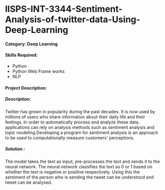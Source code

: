 # llSPS-INT-3344-Sentiment-Analysis-of-twitter-data-Using-Deep-Learning

#### Category: Deep Learning

#### Skills Required:
- Python
- Python Web Frame works
- NLP

#### Project Description:

##### Description:
Twitter has grown in popularity during the past decades. It is now used by millions of users who share information about their daily life and their feelings. In order to automatically process and analyze these data, applications can rely on analysis methods such as sentiment analysis and topic modeling.Developing a program for sentiment analysis is an approach to be used to computationally measure customers' perceptions.

##### Solution :
The model takes the text as input, pre-processes the text and sends it to the neural network. The neural network classifies the text as 0 or 1 based on whether the text is negative or positive respectively. Using this the sentiment of the person who is sending the tweet can be understood and tweet can be analysed.


